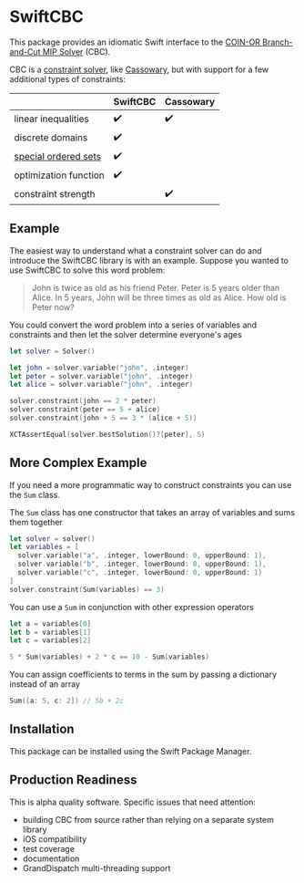 # SwiftCBC

This package provides an idiomatic Swift interface to the [COIN-OR Branch-and-Cut MIP Solver](https://projects.coin-or.org/Cbc) (CBC).

CBC is a [constraint solver](https://en.wikipedia.org/wiki/Constraint_programming), like [Cassowary](https://github.com/compnerd/cassowary), but with support for a few additional types of constraints:

| | SwiftCBC | Cassowary |
|-|-|-|
| linear inequalities | ✔️ | ✔️ |
| discrete domains | ✔️ | |
| [special ordered sets](https://en.wikipedia.org/wiki/Special_ordered_set) | ✔️ | |
| optimization function | ✔️ | |
| constraint strength | | ✔️ |

## Example

The easiest way to understand what a constraint solver can do and introduce the SwiftCBC library is with an example.
Suppose you wanted to use SwiftCBC to solve this word problem:

> John is twice as old as his friend Peter. Peter is 5 years older than Alice. In 5 years, John will be three times as old as Alice. How old is Peter now?

You could convert the word problem into a series of variables and constraints and then let the solver determine everyone's ages

```swift
let solver = Solver()

let john = solver.variable("john", .integer)
let peter = solver.variable("john", .integer)
let alice = solver.variable("john", .integer)

solver.constraint(john == 2 * peter)
solver.constraint(peter == 5 + alice)
solver.constraint(john + 5 == 3 * (alice + 5))

XCTAssertEqual(solver.bestSolution()?[peter], 5)
```

## More Complex Example

If you need a more programmatic way to construct constraints you can use the `Sum` class.

The `Sum` class has one constructor that takes an array of variables and sums them together
```swift
let solver = solver()
let variables = [
  solver.variable("a", .integer, lowerBound: 0, upperBound: 1),
  solver.variable("b", .integer, lowerBound: 0, upperBound: 1),
  solver.variable("c", .integer, lowerBound: 0, upperBound: 1)
]
solver.constraint(Sum(variables) == 3)
```

You can use a `Sum` in conjunction with other expression operators

```swift
let a = variables[0]
let b = variables[1]
let c = variables[2]

5 * Sum(variables) + 2 * c == 10 - Sum(variables)
```

You can assign coefficients to terms in the sum by passing a dictionary instead of an array
```swift
Sum([a: 5, c: 2]) // 5b + 2c
```

## Installation

This package can be installed using the Swift Package Manager.

## Production Readiness

This is alpha quality software. Specific issues that need attention:

 - building CBC from source rather than relying on a separate system library
 - iOS compatibility
 - test coverage
 - documentation
 - GrandDispatch multi-threading support
